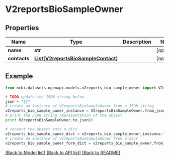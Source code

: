 # V2reportsBioSampleOwner


## Properties

Name | Type | Description | Notes
------------ | ------------- | ------------- | -------------
**name** | **str** |  | [optional] 
**contacts** | [**List[V2reportsBioSampleContact]**](V2reportsBioSampleContact.md) |  | [optional] 

## Example

```python
from ncbi.datasets.openapi.models.v2reports_bio_sample_owner import V2reportsBioSampleOwner

# TODO update the JSON string below
json = "{}"
# create an instance of V2reportsBioSampleOwner from a JSON string
v2reports_bio_sample_owner_instance = V2reportsBioSampleOwner.from_json(json)
# print the JSON string representation of the object
print V2reportsBioSampleOwner.to_json()

# convert the object into a dict
v2reports_bio_sample_owner_dict = v2reports_bio_sample_owner_instance.to_dict()
# create an instance of V2reportsBioSampleOwner from a dict
v2reports_bio_sample_owner_form_dict = v2reports_bio_sample_owner.from_dict(v2reports_bio_sample_owner_dict)
```
[[Back to Model list]](../README.md#documentation-for-models) [[Back to API list]](../README.md#documentation-for-api-endpoints) [[Back to README]](../README.md)



